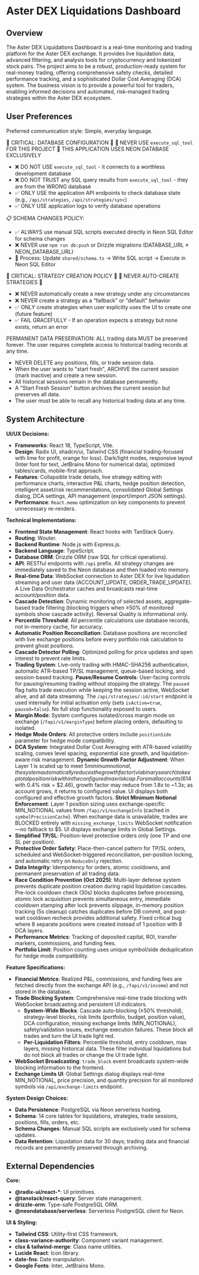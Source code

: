# Aster DEX Liquidations Dashboard

## Overview
The Aster DEX Liquidations Dashboard is a real-time monitoring and trading platform for the Aster DEX exchange. It provides live liquidation data, advanced filtering, and analysis tools for cryptocurrency and tokenized stock pairs. The project aims to be a robust, production-ready system for real-money trading, offering comprehensive safety checks, detailed performance tracking, and a sophisticated Dollar Cost Averaging (DCA) system. The business vision is to provide a powerful tool for traders, enabling informed decisions and automated, risk-managed trading strategies within the Aster DEX ecosystem.

## User Preferences
Preferred communication style: Simple, everyday language.

🚨 CRITICAL: DATABASE CONFIGURATION 🚨
🛑 NEVER USE `execute_sql_tool` FOR THIS PROJECT 🛑
THIS APPLICATION USES NEON DATABASE EXCLUSIVELY

- ❌ DO NOT USE `execute_sql_tool` - it connects to a worthless development database
- ❌ DO NOT TRUST any SQL query results from `execute_sql_tool` - they are from the WRONG database
- ✅ ONLY USE the application API endpoints to check database state (e.g., `/api/strategies`, `/api/strategies/sync`)
- ✅ ONLY USE application logs to verify database operations

📋 SCHEMA CHANGES POLICY:
- ✅ ALWAYS use manual SQL scripts executed directly in Neon SQL Editor for schema changes
- ❌ NEVER use `npm run db:push` or Drizzle migrations (DATABASE_URL ≠ NEON_DATABASE_URL)
- 📝 Process: Update `shared/schema.ts` → Write SQL script → Execute in Neon SQL Editor

🚨 CRITICAL: STRATEGY CREATION POLICY 🚨
🛑 NEVER AUTO-CREATE STRATEGIES 🛑

- ❌ NEVER automatically create a new strategy under any circumstances
- ❌ NEVER create a strategy as a "fallback" or "default" behavior
- ✅ ONLY create strategies when user explicitly uses the UI to create one (future feature)
- ✅ FAIL GRACEFULLY - If an operation expects a strategy but none exists, return an error

PERMANENT DATA PRESERVATION: ALL trading data MUST be preserved forever. The user requires complete access to historical trading records at any time.
- NEVER DELETE any positions, fills, or trade session data.
- When the user wants to "start fresh", ARCHIVE the current session (mark inactive) and create a new session.
- All historical sessions remain in the database permanently.
- A "Start Fresh Session" button archives the current session but preserves all data.
- The user must be able to recall any historical trading data at any time.

## System Architecture

**UI/UX Decisions:**
- **Frameworks**: React 18, TypeScript, Vite.
- **Design**: Radix UI, shadcn/ui, Tailwind CSS (financial trading-focused with lime for profit, orange for loss). Dark/light modes, responsive layout (Inter font for text, JetBrains Mono for numerical data), optimized tables/cards, mobile-first approach.
- **Features**: Collapsible trade details, live strategy editing with performance charts, interactive P&L charts, hedge position detection, intelligent asset/risk recommendations, consolidated Global Settings dialog, DCA settings, API management (export/import JSON settings).
- **Performance**: `React.memo` optimization on key components to prevent unnecessary re-renders.

**Technical Implementations:**
- **Frontend State Management**: React hooks with TanStack Query.
- **Routing**: Wouter.
- **Backend Runtime**: Node.js with Express.js.
- **Backend Language**: TypeScript.
- **Database ORM**: Drizzle ORM (raw SQL for critical operations).
- **API**: RESTful endpoints with `/api` prefix. All strategy changes are immediately saved to the Neon database and then loaded into memory.
- **Real-time Data**: WebSocket connection to Aster DEX for live liquidation streaming and user data (ACCOUNT_UPDATE, ORDER_TRADE_UPDATE). A Live Data Orchestrator caches and broadcasts real-time account/position data.
- **Cascade Detection**: Dynamic monitoring of selected assets, aggregate-based trade filtering (blocking triggers when ≥50% of monitored symbols show cascade activity). Reversal Quality is informational only.
- **Percentile Threshold**: All percentile calculations use database records, not in-memory cache, for accuracy.
- **Automatic Position Reconciliation**: Database positions are reconciled with live exchange positions before every portfolio risk calculation to prevent ghost positions.
- **Cascade Detector Polling**: Optimized polling for price updates and open interest to prevent rate limits.
- **Trading System**: Live-only trading with HMAC-SHA256 authentication, automatic ATR-based TP/SL management, queue-based locking, and session-based tracking. **Pause/Resume Controls**: User-facing controls for pausing/resuming trading without stopping the strategy. The `paused` flag halts trade execution while keeping the session active, WebSocket alive, and all data streaming. The `/api/strategies/:id/start` endpoint is used internally for initial activation only (sets `isActive=true`, `paused=false`). No full stop functionality exposed to users.
- **Margin Mode**: System configures isolated/cross margin mode on exchange (`/fapi/v1/marginType`) before placing orders, defaulting to isolated.
- **Hedge Mode Orders**: All protective orders include `positionSide` parameter for hedge mode compatibility.
- **DCA System**: Integrated Dollar Cost Averaging with ATR-based volatility scaling, convex level spacing, exponential size growth, and liquidation-aware risk management. **Dynamic Growth Factor Adjustment**: When Layer 1 is scaled up to meet $5 minimum notional, the system automatically reduces the growth factor (via binary search) to keep total position risk within the configured max risk cap. For small accounts ($614 with 0.4% risk = $2.46), growth factor may reduce from 1.8x to ~1.3x; as account grows, it returns to configured value. UI displays both configured and effective growth factors. **Strict Minimum Notional Enforcement**: Layer 1 position sizing uses exchange-specific MIN_NOTIONAL values from `/fapi/v1/exchangeInfo` (cached in `symbolPrecisionCache`). When exchange data is unavailable, trades are BLOCKED entirely with `missing_exchange_limits` WebSocket notification—no fallback to $5. UI displays exchange limits in Global Settings.
- **Simplified TP/SL**: Position-level protective orders only (one TP and one SL per position).
- **Protective Order Safety**: Place-then-cancel pattern for TP/SL orders, scheduled and WebSocket-triggered reconciliation, per-position locking, and automatic retry on `ReduceOnly` rejection.
- **Data Integrity**: Idempotency for orders, atomic cooldowns, and permanent preservation of all trading data.
- **Race Condition Prevention (Oct 2025)**: Multi-layer defense system prevents duplicate position creation during rapid liquidation cascades. Pre-lock cooldown check (30s) blocks duplicates before processing, atomic lock acquisition prevents simultaneous entry, immediate cooldown stamping after lock prevents slippage, in-memory position tracking (5s cleanup) catches duplicates before DB commit, and post-wait cooldown recheck provides additional safety. Fixed critical bug where 8 separate positions were created instead of 1 position with 8 DCA layers.
- **Performance Metrics**: Tracking of deposited capital, ROI, transfer markers, commissions, and funding fees.
- **Portfolio Limit**: Position counting uses unique symbol/side deduplication for hedge mode compatibility.

**Feature Specifications:**
- **Financial Metrics**: Realized P&L, commissions, and funding fees are fetched directly from the exchange API (e.g., `/fapi/v1/income`) and not stored in the database.
- **Trade Blocking System**: Comprehensive real-time trade blocking with WebSocket broadcasting and persistent UI indicators.
    - **System-Wide Blocks**: Cascade auto-blocking (≥50% threshold), strategy-level blocks, risk limits (portfolio, budget, position value), DCA configuration, missing exchange limits (MIN_NOTIONAL), safety/validation issues, exchange execution failures. These block all trades and turn the UI trade light red.
    - **Per-Liquidation Filters**: Percentile threshold, entry cooldown, max layers, missing historical data. These filter individual liquidations but do not block all trades or change the UI trade light.
- **WebSocket Broadcasting**: `trade_block` event broadcasts system-wide blocking information to the frontend.
- **Exchange Limits UI**: Global Settings dialog displays real-time MIN_NOTIONAL, price precision, and quantity precision for all monitored symbols via `/api/exchange-limits` endpoint.

**System Design Choices:**
- **Data Persistence**: PostgreSQL via Neon serverless hosting.
- **Schema**: 14 core tables for liquidations, strategies, trade sessions, positions, fills, orders, etc.
- **Schema Changes**: Manual SQL scripts are exclusively used for schema updates.
- **Data Retention**: Liquidation data for 30 days; trading data and financial records are permanently preserved through archiving.

## External Dependencies

**Core:**
- **@radix-ui/react-\***: UI primitives.
- **@tanstack/react-query**: Server state management.
- **drizzle-orm**: Type-safe PostgreSQL ORM.
- **@neondatabase/serverless**: Serverless PostgreSQL client for Neon.

**UI & Styling:**
- **Tailwind CSS**: Utility-first CSS framework.
- **class-variance-authority**: Component variant management.
- **clsx & tailwind-merge**: Class name utilities.
- **Lucide React**: Icon library.
- **date-fns**: Date manipulation.
- **Google Fonts**: Inter, JetBrains Mono.